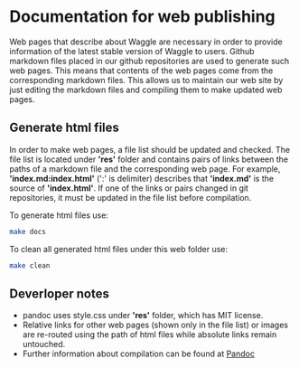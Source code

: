 # Documentation for web publishing

Web pages that describe about Waggle are necessary in order to provide information of the latest stable version of Waggle to users. Github markdown files placed in our github repositories are used to generate such web pages. This means that contents of the web pages come from the corresponding markdown files. This allows us to maintain our web site by just editing the markdown files and compiling them to make updated web pages.

## Generate html files

In order to make web pages, a file list should be updated and checked. The file list is located under __'res'__ folder and contains pairs of links between the paths of a markdown file and the corresponding web page. For example, __'index.md:index.html'__ (':' is delimiter) describes that __'index.md'__ is the source of __'index.html'__. If one of the links or pairs changed in git repositories, it must be updated in the file list before compilation.

To generate html files use:

```bash
make docs
```

To clean all generated html files under this web folder use:

```bash
make clean
```

## Deverloper notes

* pandoc uses style.css under __'res'__ folder, which has MIT license.
* Relative links for other web pages (shown only in the file list) or images are re-routed using the path of html files while absolute links remain untouched.
* Further information about compilation can be found at [Pandoc](http://pandoc.org)
